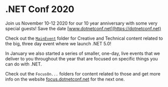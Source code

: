 # .NET Conf 2020 
Join us November 10-12  2020 for our 10 year anniversary with some very special guests! Save the date [www.dotnetconf.net](https://dotnetconf.net) 

Check out the [`MainEvent`](MainEvent) folder for Creative and Technical content related to the big, three day event where we launch .NET 5.0! 

In January we also started a series of smaller, one-day, live events that we deliver to you throughout the year that are focused on specific things you can do with .NET. 

Check out the `FocusOn...` folders for content related to those and get more info on the website [focus.dotnetconf.net](http://focus.dotnetconf.net) for the next one.
